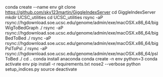 conda create --name env
git clone https://github.com/sky123martin/GiggleIndexServer
cd GiggleIndexServer
mkdir UCSC_utilities
cd UCSC_utilities
rsync -aP rsync://hgdownload.soe.ucsc.edu/genome/admin/exe/macOSX.x86_64/bigWigToBedGraph ./
rsync -aP rsync://hgdownload.soe.ucsc.edu/genome/admin/exe/macOSX.x86_64/bigBedToBed ./
rsync -aP rsync://hgdownload.soe.ucsc.edu/genome/admin/exe/macOSX.x86_64/bigPslToPsl ./
rsync -aP rsync://hgdownload.soe.ucsc.edu/genome/admin/exe/macOSX.x86_64/pslToBed ./
cd ..
conda install anaconda
conda create -n env python=3
conda activate env
pip install -r requirements.txt
nose2 --verbose
python setup_indices.py
source deactivate

